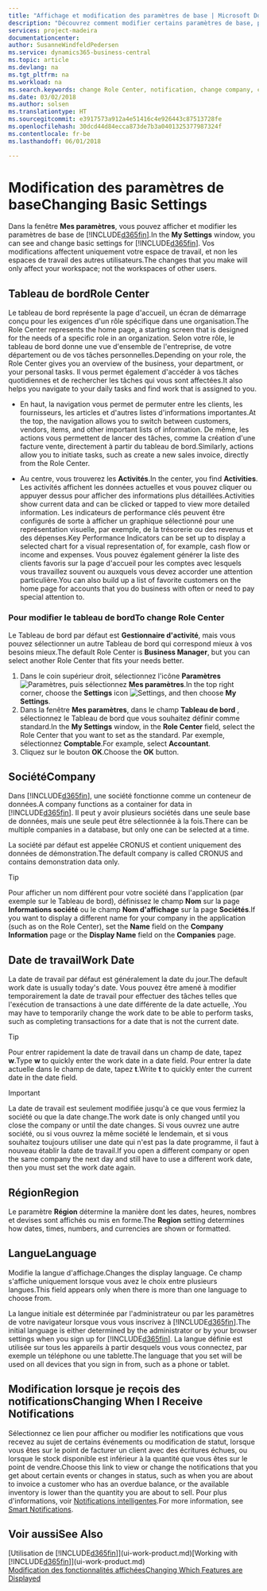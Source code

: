 ```yaml
---
title: "Affichage et modification des paramètres de base | Microsoft Docs"
description: "Découvrez comment modifier certains paramètres de base, par exemple, le tableau de bord, la société ou la date de travail."
services: project-madeira
documentationcenter: 
author: SusanneWindfeldPedersen
ms.service: dynamics365-business-central
ms.topic: article
ms.devlang: na
ms.tgt_pltfrm: na
ms.workload: na
ms.search.keywords: change Role Center, notification, change company, change work date
ms.date: 03/02/2018
ms.author: solsen
ms.translationtype: HT
ms.sourcegitcommit: e3917573a912a4e51416c4e926443c87513728fe
ms.openlocfilehash: 30dcd44d84ecca873de7b3a0401325377987324f
ms.contentlocale: fr-be
ms.lasthandoff: 06/01/2018

---
```

# <a name="changing-basic-settings"></a><span data-ttu-id="dc7c4-103">Modification des paramètres de base</span><span class="sxs-lookup"><span data-stu-id="dc7c4-103">Changing Basic Settings</span></span>
<span data-ttu-id="dc7c4-104">Dans la fenêtre **Mes paramètres**, vous pouvez afficher et modifier les paramètres de base de [!INCLUDE[d365fin](includes/d365fin_md.md)].</span><span class="sxs-lookup"><span data-stu-id="dc7c4-104">In the **My Settings** window, you can see and change basic settings for [!INCLUDE[d365fin](includes/d365fin_md.md)].</span></span> <span data-ttu-id="dc7c4-105">Vos modifications affectent uniquement votre espace de travail, et non les espaces de travail des autres utilisateurs.</span><span class="sxs-lookup"><span data-stu-id="dc7c4-105">The changes that you make will only affect your workspace; not the workspaces of other users.</span></span>  

## <a name="role-center"></a><span data-ttu-id="dc7c4-106">Tableau de bord</span><span class="sxs-lookup"><span data-stu-id="dc7c4-106">Role Center</span></span>
<span data-ttu-id="dc7c4-107">Le tableau de bord représente la page d'accueil, un écran de démarrage conçu pour les exigences d'un rôle spécifique dans une organisation.</span><span class="sxs-lookup"><span data-stu-id="dc7c4-107">The Role Center represents the home page, a starting screen that is designed for the needs of a specific role in an organization.</span></span> <span data-ttu-id="dc7c4-108">Selon votre rôle, le tableau de bord donne une vue d'ensemble de l'entreprise, de votre département ou de vos tâches personnelles.</span><span class="sxs-lookup"><span data-stu-id="dc7c4-108">Depending on your role, the Role Center gives you an overview of the business, your department, or your personal tasks.</span></span> <span data-ttu-id="dc7c4-109">Il vous permet également d'accéder à vos tâches quotidiennes et de rechercher les tâches qui vous sont affectées.</span><span class="sxs-lookup"><span data-stu-id="dc7c4-109">It also helps you navigate to your daily tasks and find work that is assigned to you.</span></span>

-   <span data-ttu-id="dc7c4-110">En haut, la navigation vous permet de permuter entre les clients, les fournisseurs, les articles et d'autres listes d'informations importantes.</span><span class="sxs-lookup"><span data-stu-id="dc7c4-110">At the top, the navigation allows you to switch between customers, vendors, items, and other important lists of information.</span></span> <span data-ttu-id="dc7c4-111">De même, les actions vous permettent de lancer des tâches, comme la création d'une facture vente, directement à partir du tableau de bord.</span><span class="sxs-lookup"><span data-stu-id="dc7c4-111">Similarly, actions allow you to initiate tasks, such as create a new sales invoice, directly from the Role Center.</span></span>

-   <span data-ttu-id="dc7c4-112">Au centre, vous trouverez les **Activités**.</span><span class="sxs-lookup"><span data-stu-id="dc7c4-112">In the center, you find **Activities**.</span></span> <span data-ttu-id="dc7c4-113">Les activités affichent les données actuelles et vous pouvez cliquer ou appuyer dessus pour afficher des informations plus détaillées.</span><span class="sxs-lookup"><span data-stu-id="dc7c4-113">Activities show current data and can be clicked or tapped to view more detailed information.</span></span> <span data-ttu-id="dc7c4-114">Les indicateurs de performance clés peuvent être configurés de sorte à afficher un graphique sélectionné pour une représentation visuelle, par exemple, de la trésorerie ou des revenus et des dépenses.</span><span class="sxs-lookup"><span data-stu-id="dc7c4-114">Key Performance Indicators can be set up to display a selected chart for a visual representation of, for example, cash flow or income and expenses.</span></span> <span data-ttu-id="dc7c4-115">Vous pouvez également générer la liste des clients favoris sur la page d'accueil pour les comptes avec lesquels vous travaillez souvent ou auxquels vous devez accorder une attention particulière.</span><span class="sxs-lookup"><span data-stu-id="dc7c4-115">You can also build up a list of favorite customers on the home page for accounts that you do business with often or need to pay special attention to.</span></span>

### <a name="to-change-role-center"></a><span data-ttu-id="dc7c4-116">Pour modifier le tableau de bord</span><span class="sxs-lookup"><span data-stu-id="dc7c4-116">To change Role Center</span></span>
<span data-ttu-id="dc7c4-117">Le Tableau de bord par défaut est **Gestionnaire d'activité**, mais vous pouvez sélectionner un autre Tableau de bord qui correspond mieux à vos besoins mieux.</span><span class="sxs-lookup"><span data-stu-id="dc7c4-117">The default Role Center is **Business Manager**, but you can select another Role Center that fits your needs better.</span></span>
1. <span data-ttu-id="dc7c4-118">Dans le coin supérieur droit, sélectionnez l'icône **Paramètres** ![Paramètres](media/ui-experience/settings_icon_small.png "Icône Paramètres du tableau de bord"), puis sélectionnez **Mes paramètres**.</span><span class="sxs-lookup"><span data-stu-id="dc7c4-118">In the top right corner, choose the **Settings** icon ![Settings](media/ui-experience/settings_icon_small.png "Settings icon for role center"), and then choose **My Settings**.</span></span>
2. <span data-ttu-id="dc7c4-119">Dans la fenêtre **Mes paramètres**, dans le champ **Tableau de bord** , sélectionnez le Tableau de bord que vous souhaitez définir comme standard.</span><span class="sxs-lookup"><span data-stu-id="dc7c4-119">In the **My Settings** window, in the **Role Center** field, select the Role Center that you want to set as the standard.</span></span> <span data-ttu-id="dc7c4-120">Par exemple, sélectionnez **Comptable**.</span><span class="sxs-lookup"><span data-stu-id="dc7c4-120">For example, select **Accountant**.</span></span>
3. <span data-ttu-id="dc7c4-121">Cliquez sur le bouton **OK**.</span><span class="sxs-lookup"><span data-stu-id="dc7c4-121">Choose the **OK** button.</span></span>

## <a name="company"></a><span data-ttu-id="dc7c4-122">Société</span><span class="sxs-lookup"><span data-stu-id="dc7c4-122">Company</span></span>
<span data-ttu-id="dc7c4-123">Dans [!INCLUDE[d365fin](includes/d365fin_md.md)], une société fonctionne comme un conteneur de données.</span><span class="sxs-lookup"><span data-stu-id="dc7c4-123">A company functions as a container for data in [!INCLUDE[d365fin](includes/d365fin_md.md)].</span></span> <span data-ttu-id="dc7c4-124">Il peut y avoir plusieurs sociétés dans une seule base de données, mais une seule peut être sélectionnée à la fois.</span><span class="sxs-lookup"><span data-stu-id="dc7c4-124">There can be multiple companies in a database, but only one can be selected at a time.</span></span>

<span data-ttu-id="dc7c4-125">La société par défaut est appelée CRONUS et contient uniquement des données de démonstration.</span><span class="sxs-lookup"><span data-stu-id="dc7c4-125">The default company is called CRONUS and contains demonstration data only.</span></span>

> [!TIP]  
>   <span data-ttu-id="dc7c4-126">Pour afficher un nom différent pour votre société dans l'application (par exemple sur le Tableau de bord), définissez le champ **Nom** sur la page **Informations société** ou le champ **Nom d'affichage** sur la page **Sociétés**.</span><span class="sxs-lookup"><span data-stu-id="dc7c4-126">If you want to display a different name for your company in the application (such as on the Role Center), set the **Name** field on the **Company Information** page or the **Display Name** field on the **Companies** page.</span></span>  

## <a name="work-date"></a><span data-ttu-id="dc7c4-127">Date de travail</span><span class="sxs-lookup"><span data-stu-id="dc7c4-127">Work Date</span></span>
<span data-ttu-id="dc7c4-128">La date de travail par défaut est généralement la date du jour.</span><span class="sxs-lookup"><span data-stu-id="dc7c4-128">The default work date is usually today's date.</span></span> <span data-ttu-id="dc7c4-129">Vous pouvez être amené à modifier temporairement la date de travail pour effectuer des tâches telles que l'exécution de transactions à une date différente de la date actuelle, .</span><span class="sxs-lookup"><span data-stu-id="dc7c4-129">You may have to temporarily change the work date to be able to perform tasks, such as completing transactions for a date that is not the current date.</span></span>

> [!TIP]  
>   <span data-ttu-id="dc7c4-130">Pour entrer rapidement la date de travail dans un champ de date, tapez **w**.</span><span class="sxs-lookup"><span data-stu-id="dc7c4-130">Type **w** to quickly enter the work date in a date field.</span></span> <span data-ttu-id="dc7c4-131">Pour entrer la date actuelle dans le champ de date, tapez **t**.</span><span class="sxs-lookup"><span data-stu-id="dc7c4-131">Write **t** to quickly enter the current date in the date field.</span></span>

> [!IMPORTANT]  
>   <span data-ttu-id="dc7c4-132">La date de travail est seulement modifiée jusqu'à ce que vous fermiez la société ou que la date change.</span><span class="sxs-lookup"><span data-stu-id="dc7c4-132">The work date is only changed until you close the company or until the date changes.</span></span> <span data-ttu-id="dc7c4-133">Si vous ouvrez une autre société, ou si vous ouvrez la même société le lendemain, et si vous souhaitez toujours utiliser une date qui n'est pas la date programme, il faut à nouveau établir la date de travail.</span><span class="sxs-lookup"><span data-stu-id="dc7c4-133">If you open a different company or open the same company the next day and still have to use a different work date, then you must set the work date again.</span></span>

## <a name="region"></a><span data-ttu-id="dc7c4-134">Région</span><span class="sxs-lookup"><span data-stu-id="dc7c4-134">Region</span></span>
<span data-ttu-id="dc7c4-135">Le paramètre **Région** détermine la manière dont les dates, heures, nombres et devises sont affichés ou mis en forme.</span><span class="sxs-lookup"><span data-stu-id="dc7c4-135">The **Region** setting determines how dates, times, numbers, and currencies are shown or formatted.</span></span>   


## <a name="language"></a><span data-ttu-id="dc7c4-136">Langue</span><span class="sxs-lookup"><span data-stu-id="dc7c4-136">Language</span></span>
<span data-ttu-id="dc7c4-137">Modifie la langue d'affichage.</span><span class="sxs-lookup"><span data-stu-id="dc7c4-137">Changes the display language.</span></span> <span data-ttu-id="dc7c4-138">Ce champ s'affiche uniquement lorsque vous avez le choix entre plusieurs langues.</span><span class="sxs-lookup"><span data-stu-id="dc7c4-138">This field appears only when there is more than one language to choose from.</span></span> 

<span data-ttu-id="dc7c4-139">La langue initiale est déterminée par l'administrateur ou par les paramètres de votre navigateur lorsque vous vous inscrivez à [!INCLUDE[d365fin](includes/d365fin_md.md)].</span><span class="sxs-lookup"><span data-stu-id="dc7c4-139">The initial language is either determined by the administrator or by your browser settings when you sign up for [!INCLUDE[d365fin](includes/d365fin_md.md)].</span></span> <span data-ttu-id="dc7c4-140">La langue définie est utilisée sur tous les appareils à partir desquels vous vous connectez, par exemple un téléphone ou une tablette.</span><span class="sxs-lookup"><span data-stu-id="dc7c4-140">The language that you set will be used on all devices that you sign in from, such as a phone or tablet.</span></span> 

## <a name="changing-when-i-receive-notifications"></a><span data-ttu-id="dc7c4-141">Modification lorsque je reçois des notifications</span><span class="sxs-lookup"><span data-stu-id="dc7c4-141">Changing When I Receive Notifications</span></span>
<span data-ttu-id="dc7c4-142">Sélectionnez ce lien pour afficher ou modifier les notifications que vous recevez au sujet de certains événements ou modification de statut, lorsque vous êtes sur le point de facturer un client avec des écritures échues, ou lorsque le stock disponible est inférieur à la quantité que vous êtes sur le point de vendre.</span><span class="sxs-lookup"><span data-stu-id="dc7c4-142">Choose this link to view or change the notifications that you get about certain events or changes in status, such as when you are about to invoice a customer who has an overdue balance, or the available inventory is lower than the quantity you are about to sell.</span></span> <span data-ttu-id="dc7c4-143">Pour plus d'informations, voir [Notifications intelligentes](ui-smart-notifications.md).</span><span class="sxs-lookup"><span data-stu-id="dc7c4-143">For more information, see [Smart Notifications](ui-smart-notifications.md).</span></span>

## <a name="see-also"></a><span data-ttu-id="dc7c4-144">Voir aussi</span><span class="sxs-lookup"><span data-stu-id="dc7c4-144">See Also</span></span>
<span data-ttu-id="dc7c4-145">[Utilisation de [!INCLUDE[d365fin](includes/d365fin_md.md)]](ui-work-product.md)</span><span class="sxs-lookup"><span data-stu-id="dc7c4-145">[Working with [!INCLUDE[d365fin](includes/d365fin_md.md)]](ui-work-product.md)</span></span>  
[<span data-ttu-id="dc7c4-146">Modification des fonctionnalités affichées</span><span class="sxs-lookup"><span data-stu-id="dc7c4-146">Changing Which Features are Displayed</span></span>](ui-experiences.md)  

